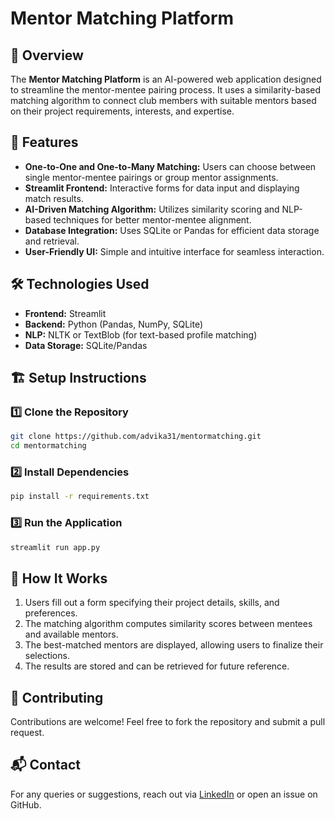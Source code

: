 # Mentor Matching Platform

## 📌 Overview
The **Mentor Matching Platform** is an AI-powered web application designed to streamline the mentor-mentee pairing process. It uses a similarity-based matching algorithm to connect club members with suitable mentors based on their project requirements, interests, and expertise.

## 🚀 Features
- **One-to-One and One-to-Many Matching:** Users can choose between single mentor-mentee pairings or group mentor assignments.
- **Streamlit Frontend:** Interactive forms for data input and displaying match results.
- **AI-Driven Matching Algorithm:** Utilizes similarity scoring and NLP-based techniques for better mentor-mentee alignment.
- **Database Integration:** Uses SQLite or Pandas for efficient data storage and retrieval.
- **User-Friendly UI:** Simple and intuitive interface for seamless interaction.

## 🛠️ Technologies Used
- **Frontend:** Streamlit
- **Backend:** Python (Pandas, NumPy, SQLite)
- **NLP:** NLTK or TextBlob (for text-based profile matching)
- **Data Storage:** SQLite/Pandas

## 🏗️ Setup Instructions
### 1️⃣ Clone the Repository
```sh
git clone https://github.com/advika31/mentormatching.git
cd mentormatching
```

### 2️⃣ Install Dependencies
```sh
pip install -r requirements.txt
```

### 3️⃣ Run the Application
```sh
streamlit run app.py
```

## 📌 How It Works
1. Users fill out a form specifying their project details, skills, and preferences.
2. The matching algorithm computes similarity scores between mentees and available mentors.
3. The best-matched mentors are displayed, allowing users to finalize their selections.
4. The results are stored and can be retrieved for future reference.

## 🤝 Contributing
Contributions are welcome! Feel free to fork the repository and submit a pull request.

## 📬 Contact
For any queries or suggestions, reach out via [LinkedIn](www.linkedin.com/in/advika-singhal-ab97a7285) or open an issue on GitHub.
